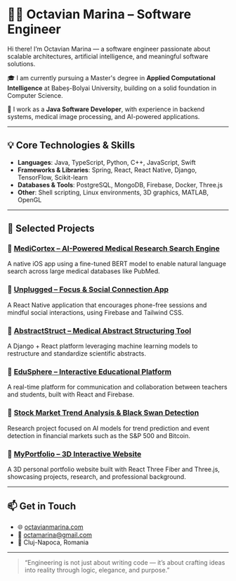 # 👨‍💻 Octavian Marina – Software Engineer

Hi there! I’m Octavian Marina — a software engineer passionate about scalable architectures, artificial intelligence, and meaningful software solutions.

🎓 I am currently pursuing a Master's degree in **Applied Computational Intelligence** at Babeș-Bolyai University, building on a solid foundation in Computer Science.

💼 I work as a **Java Software Developer**, with experience in backend systems, medical image processing, and AI-powered applications.

---

## 💡 Core Technologies & Skills

- **Languages**: Java, TypeScript, Python, C++, JavaScript, Swift  
- **Frameworks & Libraries**: Spring, React, React Native, Django, TensorFlow, Scikit-learn  
- **Databases & Tools**: PostgreSQL, MongoDB, Firebase, Docker, Three.js  
- **Other**: Shell scripting, Linux environments, 3D graphics, MATLAB, OpenGL

---

## 🚀 Selected Projects

### 🔹 [MediCortex – AI-Powered Medical Research Search Engine](#)
A native iOS app using a fine-tuned BERT model to enable natural language search across large medical databases like PubMed.

### 🔹 [Unplugged – Focus & Social Connection App](#)
A React Native application that encourages phone-free sessions and mindful social interactions, using Firebase and Tailwind CSS.

### 🔹 [AbstractStruct – Medical Abstract Structuring Tool](#)
A Django + React platform leveraging machine learning models to restructure and standardize scientific abstracts.

### 🔹 [EduSphere – Interactive Educational Platform](#)
A real-time platform for communication and collaboration between teachers and students, built with React and Firebase.

### 🔹 [Stock Market Trend Analysis & Black Swan Detection](#)
Research project focused on AI models for trend prediction and event detection in financial markets such as the S&P 500 and Bitcoin.

### 🔹 [MyPortfolio – 3D Interactive Website](https://octavianmarina.com/)
A 3D personal portfolio website built with React Three Fiber and Three.js, showcasing projects, research, and professional background.

---

## 📫 Get in Touch

- 🌐 [octavianmarina.com](https://octavianmarina.com/)  
- 📧 octamarina@gmail.com  
- 📍 Cluj-Napoca, Romania

---

> “Engineering is not just about writing code — it’s about crafting ideas into reality through logic, elegance, and purpose.”
